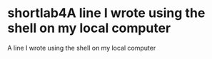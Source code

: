 # shortlab4A line I wrote using the shell on my local computer
A line I wrote using the shell on my local computer
